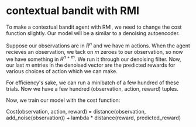 # contextual bandit with RMI

To make a contextual bandit agent with RMI, we need to change the cost function slightly. Our model will be a similar to a denoising autoencoder.

Suppose our observations are in $R^n$ and we have m actions. When the agent recieves an observation, we tack on $m$ zeroes to our observation, so now we have something in $R^{n+m}$. We run it through our denoising filter. Now, our last $m$ entries in the denoised vector are the predicted rewards for various choices of action which we can make.

For efficiency's sake, we can run a minibatch of a few hundred of these trials. Now we have a few hundred (observation, action, reward) tuples.

Now, we train our model with the cost function:

  Cost(observation, action, reward) = distance(observation, add_noise(observation)) + lambda * distance(reward, predicted_reward)